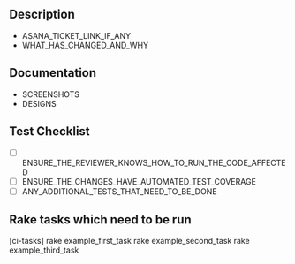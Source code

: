## Description
  - ASANA_TICKET_LINK_IF_ANY
  - WHAT_HAS_CHANGED_AND_WHY

## Documentation
  - SCREENSHOTS
  - DESIGNS

## Test Checklist
  - [ ] ENSURE_THE_REVIEWER_KNOWS_HOW_TO_RUN_THE_CODE_AFFECTED
  - [ ] ENSURE_THE_CHANGES_HAVE_AUTOMATED_TEST_COVERAGE
  - [ ] ANY_ADDITIONAL_TESTS_THAT_NEED_TO_BE_DONE
  
## Rake tasks which need to be run
[ci-tasks]
rake example_first_task
rake example_second_task
rake example_third_task
